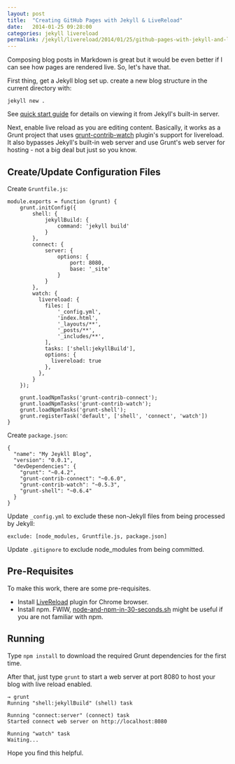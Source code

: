 ```yaml
---
layout: post
title:  "Creating GitHub Pages with Jekyll & LiveReload"
date:   2014-01-25 09:28:00
categories: jekyll livereload
permalink: /jekyll/livereload/2014/01/25/github-pages-with-jekyll-and-livereload.html
---
```


Composing blog posts in Markdown is great but it would be even better if I can see how pages are rendered live. So, let's have that.

First thing, get a Jekyll blog set up. create a new blog structure in the current directory with:

    jekyll new .

See [quick start guide][quick-start] for details on viewing it from Jekyll's built-in server.

Next, enable live reload as you are editing content. Basically, it works as a Grunt project that uses [grunt-contrib-watch][grunt-contrib-watch] plugin's support for livereload. It also bypasses Jekyll's built-in web server and use Grunt's web server for hosting - not a big deal but just so you know.

## Create/Update Configuration Files

Create `Gruntfile.js`:

    module.exports = function (grunt) {
        grunt.initConfig({
            shell: {
                jekyllBuild: {
                    command: 'jekyll build'
                }
            },
            connect: {
                server: {
                    options: {
                        port: 8080,
                        base: '_site'
                    }
                }
            },
            watch: {
              livereload: {
                files: [
                    '_config.yml',
                    'index.html',
                    '_layouts/**',
                    '_posts/**',
                    '_includes/**',
                ],
                tasks: ['shell:jekyllBuild'],
                options: {
                  livereload: true
                },
              },
            }
        });

        grunt.loadNpmTasks('grunt-contrib-connect');
        grunt.loadNpmTasks('grunt-contrib-watch');
        grunt.loadNpmTasks('grunt-shell');
        grunt.registerTask('default', ['shell', 'connect', 'watch'])
    }

Create `package.json`:

    {
      "name": "My Jeykll Blog",
      "version": "0.0.1",
      "devDependencies": {
        "grunt": "~0.4.2",
        "grunt-contrib-connect": "~0.6.0",
        "grunt-contrib-watch": "~0.5.3",
        "grunt-shell": "~0.6.4"
      }
    }

Update `_config.yml` to exclude these non-Jekyll files from being processed by Jekyll:

    exclude: [node_modules, Gruntfile.js, package.json]

Update `.gitignore` to exclude node_modules from being committed.

## Pre-Requisites
To make this work, there are some pre-requisites.

* Install [LiveReload][live-reload] plugin for Chrome browser.
* Install npm. FWIW, [node-and-npm-in-30-seconds.sh][install-npm] might be useful if you are not familiar with npm.

## Running
Type `npm install` to download the required Grunt dependencies for the first time.

After that, just type `grunt` to start a web server at port 8080 to host your blog with live reload enabled.

    → grunt
    Running "shell:jekyllBuild" (shell) task

    Running "connect:server" (connect) task
    Started connect web server on http://localhost:8080

    Running "watch" task
    Waiting...

Hope you find this helpful.

[quick-start]: http://jekyllrb.com/docs/quickstart/
[live-reload]: https://chrome.google.com/webstore/detail/livereload/jnihajbhpnppcggbcgedagnkighmdlei
[grunt-contrib-watch]: https://github.com/gruntjs/grunt-contrib-watch
[install-npm]: https://gist.github.com/isaacs/579814